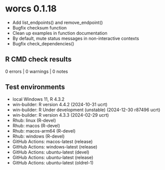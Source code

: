 # worcs 0.1.18

* Add list_endpoints() and remove_endpoint()
* Bugfix checksum function
* Clean up examples in function documentation
* By default, mute status messages in non-interactive contexts
* Bugfix check_dependencies()

## R CMD check results

0 errors | 0 warnings | 0 notes

## Test environments

* local Windows 11, R 4.3.2
* win-builder: R version 4.4.2 (2024-10-31 ucrt)
* win-builder: R Under development (unstable) (2024-12-30 r87496 ucrt)
* win-builder: R version 4.3.3 (2024-02-29 ucrt)
* Rhub: linux (R-devel)
* Rhub: macos (R-devel)
* Rhub: macos-arm64 (R-devel)
* Rhub: windows (R-devel)
* GitHub Actions: macos-latest (release)
* GitHub Actions: windows-latest (release)
* GitHub Actions: ubuntu-latest (devel)
* GitHub Actions: ubuntu-latest (release)
* GitHub Actions: ubuntu-latest (oldrel-1)

